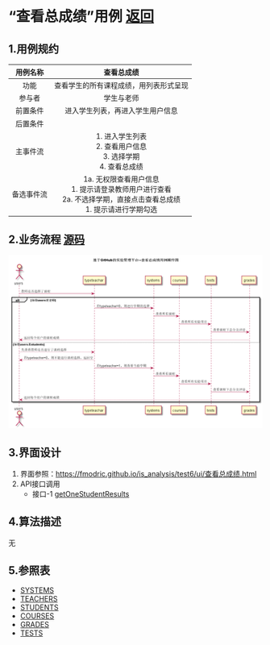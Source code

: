 # “查看总成绩”用例 [返回](../README.md)

## 1.用例规约

|用例名称|查看总成绩|
|:---:|:--:|
|功能|查看学生的所有课程成绩，用列表形式呈现|
|参与者|学生与老师|
|前置条件|进入学生列表，再进入学生用户信息|
|后置条件||
|主事件流|<div>1. 进入学生列表</div><div>2. 查看用户信息</div><div>3. 选择学期</div><div>4. 查看总成绩</div><div></div>|
|备选事件流|<div>1a. 无权限查看用户信息</div><div>1. 提示请登录教师用户进行查看</div><div>2a. 不选择学期，直接点击查看总成绩</div><div>1. 提示请进行学期勾选</div>|
## 2.业务流程 [源码](../src/overResult.puml)

![](../overResult.png)

## 3.界面设计
1. 界面参照：https://fmodric.github.io/is_analysis/test6/ui/查看总成绩.html
2. API接口调用 
    * 接口-1 [getOneStudentResults](../接口/getOneStudentResults.md)


## 4.算法描述

无

## 5.参照表
* [SYSTEMS](../数据库文件设计.md)
* [TEACHERS](../数据库文件设计.md)
* [STUDENTS](../数据库文件设计.md)
* [COURSES](../数据库文件设计.md)
* [GRADES](../数据库文件设计.md)
* [TESTS](../数据库文件设计.md)
